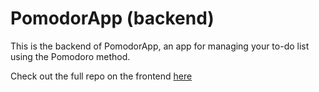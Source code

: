 # PomodorApp (backend)

This is the backend of PomodorApp, an app for managing your to-do list using the Pomodoro method.

Check out the full repo on the frontend [here](https://github.com/wbugenis/pomodorapp-frontend)
